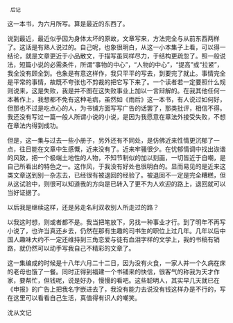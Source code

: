      后记 

   这一本书，为六月所写。算是最近的东西了。 

   说到最近，最近似乎因为身体太坏的原故，文章写来，方法完全与从前东西两样了。这话是有熟人说过的。自己呢，也象很明白，从这一小本集子上看，可以得一结论，就是文章更近于小品散文，于描写虽同样尽力，于结构更疏忽了。照一般说法，短篇小说的必需条件，所谓“事物的中心”，“人物的中心”，“提高”或“拉紧”，我全没有顾全到。也象是有意这样作，我只平平的写去，到要完了就止。事情完全是平常的事情，故既不夸张也不剪裁的把它写下来了。一个读者若一定要照什么规则说来，这是失败，我是并不图在这失败事业上加以一言辩解的。在我其他任何一本著作上，我想都不免有这种毛病，虽然如《雨后》这一本书，有人说过如何好，但那也不过是吃点心的人，为书铺方面写写广告的话罢了，那类批评，相信不得。我还没有写过一篇一般人所谓小说的小说，是因为我愿意在章法外接受失败，不想在章法内得到成功。

   但是，这一集与过去一些小册子，另外还有不同处，是仿佛近来性情更沉郁了一点，往日能在文章中生感慨，近来没有了。近来牢骚很少。在忧郁情调中找出诙谐的风致，把一个极端土地性的人物，不知节制似的加以刻画，一切皆近于自嘲，是自己所看出的特色之一。这作风，于我没有好处也很明白的。显而易见的是近来这类文章送到别一杂志去，已经很有被退回的经验了。被退回不一定是完全糟糕，但从这试验中，则很可以知道我的方向是已转入了更不为人欢迎的路上，退回就可以当好证据了。

   以后我是继续这样，还是另走名利双收别人所走过的路？ 

   以我这时想，则或者都不是。我当把笔放下，另找一种事业才行。到了明年不再写小说了，也许当真还乡去，仍然在那有生趣的司书生的职位上过几年。几年以后中国人趣味大约不一定还维持到三角恋爱与徒有血泪字样的文学上，我的书稿有销路，就仍然可以动手写我自己不精彩的文章了。

   这一集编成的时候是十八年六月二十二日，因为没有火食，一家人并一个久病在床的老母也饿了一餐。同时正得到福建一个书铺来的快信，很客气的称我为天才作家，要帮忙，但钱呢，说是好办，慢慢的看吧。这些聪明人，其实早几天就已在《申报》的广告上把我名字嵌进去了，我没有能力去说没有钱这样办是不行的，写在这里可以看看自己生活，真值得有识人的嘲笑。

   沈从文记 

